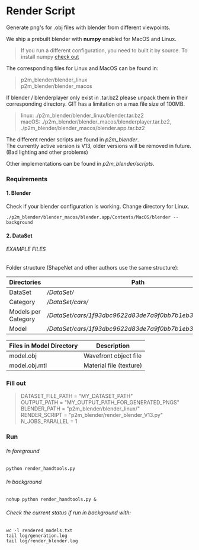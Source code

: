 
# Render Script
Generate png's for .obj files with blender from different viewpoints.

We ship a prebuilt blender with **numpy** enabled for MacOS and Linux.  

>If you run a different configuration, you need to built it by source.
To install numpy [check out](https://blender.stackexchange.com/questions/5287/using-3rd-party-python-modules)

The corresponding files for Linux and MacOS can be found in:

> p2m_blender/blender_linux  
> p2m_blender/blender_macos

If blender / blenderplayer only exist in .tar.bz2 please unpack them in their corresponding directory.
GIT has a limitation on a max file size of 100MB.

> linux: ./p2m_blender/blender_linux/blender.tar.bz2  
> macOS: ./p2m_blender/blender_macos/blenderplayer.tar.bz2, ./p2m_blender/blender_macos/blender.app.tar.bz2

The different render scripts are found in *p2m_blender*.  
The currently active version is V13, older versions will be removed in future.
(Bad lighting and other problems)

Other implementations can be found in *p2m_blender/scripts*.

### Requirements

#### 1. Blender
Check if your blender configuration is working. Change directory for Linux.

`./p2m_blender/blender_macos/blender.app/Contents/MacOS/blender --background`


#### 2. DataSet
###### EXAMPLE FILES

Folder structure (ShapeNet and other authors use the same structure):

| Directories         | Path                                                           |
|---------------------|----------------------------------------------------------------|
| DataSet             | */DataSet/*                                                    |
| Category            | */DataSet/cars/*                                               |
| Models per Category | */DataSet/cars/1f93dbc9622d83de7a9f0bb7b1eb35a4/*              |
| Model               | */DataSet/cars/1f93dbc9622d83de7a9f0bb7b1eb35a4/models/*       |


| Files in Model Directory | Description               |
|--------------------------|---------------------------|
| model\.obj               | Wavefront object file     |
| model\.obj\.mtl          | Material file \(texture\) |


### Fill out

> DATASET_FILE_PATH = "MY_DATASET_PATH"  
OUTPUT_PATH = "MY_OUTPUT_PATH_FOR_GENERATED_PNGS"  
BLENDER_PATH = "p2m_blender/blender_linux/"  
RENDER_SCRIPT = "p2m_blender/render_blender_V13.py"  
N_JOBS_PARALLEL = 1


### Run

###### In foreground
`python render_handtools.py`

###### In background
`nohup python render_handtools.py &`

###### Check the current status if run in background with:

    wc -l rendered_models.txt  
    tail log/generation.log  
    tail log/render_blender.log
